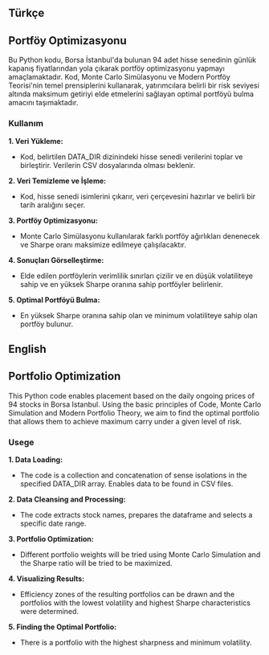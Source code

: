 ## Türkçe
## Portföy Optimizasyonu
Bu Python kodu, Borsa İstanbul'da bulunan 94 adet hisse senedinin günlük kapanış fiyatlarından yola çıkarak portföy optimizasyonu yapmayı amaçlamaktadır. Kod, Monte Carlo Simülasyonu ve Modern Portföy Teorisi'nin temel prensiplerini kullanarak, yatırımcılara belirli bir risk seviyesi altında maksimum getiriyi elde etmelerini sağlayan optimal portföyü bulma amacını taşımaktadır.

### Kullanım

**1. Veri Yükleme:**
- Kod, belirtilen DATA_DIR dizinindeki hisse senedi verilerini toplar ve birleştirir. Verilerin CSV dosyalarında olması beklenir.

**2. Veri Temizleme ve İşleme:**
- Kod, hisse senedi isimlerini çıkarır, veri çerçevesini hazırlar ve belirli bir tarih aralığını seçer.

**3. Portföy Optimizasyonu:**
- Monte Carlo Simülasyonu kullanılarak farklı portföy ağırlıkları denenecek ve Sharpe oranı maksimize edilmeye çalışılacaktır.

**4. Sonuçları Görselleştirme:**
- Elde edilen portföylerin verimlilik sınırları çizilir ve en düşük volatiliteye sahip ve en yüksek Sharpe oranına sahip portföyler belirlenir.

**5. Optimal Portföyü Bulma:**
- En yüksek Sharpe oranına sahip olan ve minimum volatiliteye sahip olan portföy bulunur.

## English
## Portfolio Optimization
This Python code enables placement based on the daily ongoing prices of 94 stocks in Borsa Istanbul. Using the basic principles of Code, Monte Carlo Simulation and Modern Portfolio Theory, we aim to find the optimal portfolio that allows them to achieve maximum carry under a given level of risk.

### Usege

**1. Data Loading:**
- The code is a collection and concatenation of sense isolations in the specified DATA_DIR array. Enables data to be found in CSV files.

**2. Data Cleansing and Processing:**
- The code extracts stock names, prepares the dataframe and selects a specific date range.

**3. Portfolio Optimization:**
- Different portfolio weights will be tried using Monte Carlo Simulation and the Sharpe ratio will be tried to be maximized.

**4. Visualizing Results:**
- Efficiency zones of the resulting portfolios can be drawn and the portfolios with the lowest volatility and highest Sharpe characteristics were determined.

**5. Finding the Optimal Portfolio:**
- There is a portfolio with the highest sharpness and minimum volatility.